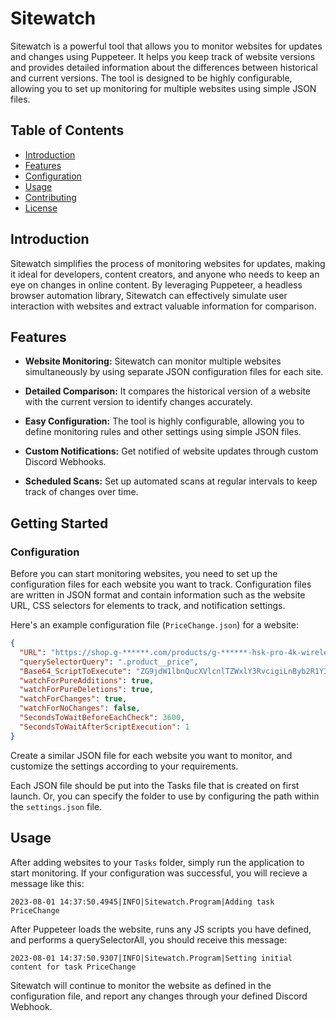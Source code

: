 # Sitewatch

Sitewatch is a powerful tool that allows you to monitor websites for updates and changes using Puppeteer. It helps you keep track of website versions and provides detailed information about the differences between historical and current versions. The tool is designed to be highly configurable, allowing you to set up monitoring for multiple websites using simple JSON files.

## Table of Contents
- [Introduction](#introduction)
- [Features](#features)
- [Configuration](#configuration)
- [Usage](#usage)
- [Contributing](#contributing)
- [License](#license)

## Introduction

Sitewatch simplifies the process of monitoring websites for updates, making it ideal for developers, content creators, and anyone who needs to keep an eye on changes in online content. By leveraging Puppeteer, a headless browser automation library, Sitewatch can effectively simulate user interaction with websites and extract valuable information for comparison.

## Features

- **Website Monitoring:** Sitewatch can monitor multiple websites simultaneously by using separate JSON configuration files for each site.

- **Detailed Comparison:** It compares the historical version of a website with the current version to identify changes accurately.

- **Easy Configuration:** The tool is highly configurable, allowing you to define monitoring rules and other settings using simple JSON files.

- **Custom Notifications:** Get notified of website updates through custom Discord Webhooks.

- **Scheduled Scans:** Set up automated scans at regular intervals to keep track of changes over time.

## Getting Started

### Configuration

Before you can start monitoring websites, you need to set up the configuration files for each website you want to track. Configuration files are written in JSON format and contain information such as the website URL, CSS selectors for elements to track, and notification settings.

Here's an example configuration file (`PriceChange.json`) for a website:

```json
{
  "URL": "https://shop.g-******.com/products/g-******-hsk-pro-4k-wireless-mouse",
  "querySelectorQuery": ".product__price",
  "Base64_ScriptToExecute": "ZG9jdW1lbnQucXVlcnlTZWxlY3RvcigiLnByb2R1Y3RfX3ByaWNlIikuc2V0QXR0cmlidXRlKCJpZCIsInByaWNlIik7",
  "watchForPureAdditions": true,
  "watchForPureDeletions": true,
  "watchForChanges": true,
  "watchForNoChanges": false,
  "SecondsToWaitBeforeEachCheck": 3600,
  "SecondsToWaitAfterScriptExecution": 1
}
```

Create a similar JSON file for each website you want to monitor, and customize the settings according to your requirements.

Each JSON file should be put into the Tasks file that is created on first launch. Or, you can specify the folder to use by configuring the path within the `settings.json` file. 

## Usage

After adding websites to your `Tasks` folder, simply run the application to start monitoring. If your configuration was successful, you will recieve a message like this:

```
2023-08-01 14:37:50.4945|INFO|Sitewatch.Program|Adding task PriceChange
```
After Puppeteer loads the website, runs any JS scripts you have defined, and performs a querySelectorAll, you should receive this message:

```
2023-08-01 14:37:50.9307|INFO|Sitewatch.Program|Setting initial content for task PriceChange
```

Sitewatch will continue to monitor the website as defined in the configuration file, and report any changes through your defined Discord Webhook.
